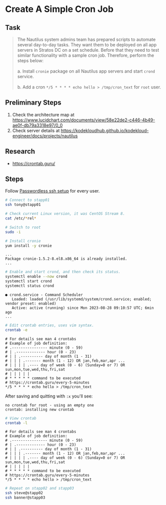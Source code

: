 # Create A Simple Cron Job

## Task

> The Nautilus system admins team has prepared scripts to automate several day-to-day tasks. They want them to be deployed on all app servers in Stratos DC on a set schedule. Before that they need to test similar functionality with a sample cron job. Therefore, perform the steps below:<br><br>a. Install `cronie` package on all Nautilus app servers and start `crond` service.<br><br>b. Add a cron `*/5 * * * * echo hello > /tmp/cron_text` for `root` user.

## Preliminary Steps

1. Check the architecture map at https://www.lucidchart.com/documents/view/58e22de2-c446-4b49-ae0f-db79a3318e97/0_0
2. Check server details at https://kodekloudhub.github.io/kodekloud-engineer/docs/projects/nautilus

## Research

* https://crontab.guru/

## Steps

Follow [Passwordless ssh setup](networking/passwordless-ssh-access.md) for every user.

```bash
# Connect to stapp01
ssh tony@stapp01

# Check current Linux version, it was CentOS Stream 8.
cat /etc/*rel*
```

```bash
# Switch to root
sudo -i

# Install cronie
yum install -y cronie
```

```
...
Package cronie-1.5.2-8.el8.x86_64 is already installed.
...
```

```bash
# Enable and start crond, and then check its status.
systemctl enable --now crond
systemctl start crond
systemctl status crond
```

```
● crond.service - Command Scheduler
   Loaded: loaded (/usr/lib/systemd/system/crond.service; enabled; vendor preset: enabled)
   Active: active (running) since Mon 2023-08-28 09:10:57 UTC; 6min ago
...
```

```bash
# Edit crontab entries, uses vim syntax.
crontab -e
```

```
# For details see man 4 crontabs
# Example of job definition:
# .---------------- minute (0 - 59)
# | .------------- hour (0 - 23)
# | | .---------- day of month (1 - 31)
# | | | .------- month (1 - 12) OR jan,feb,mar,apr ...
# | | | | .---- day of week (0 - 6) (Sunday=0 or 7) OR sun,mon,tue,wed,thu,fri,sat
# | | | | |
# * * * * * command to be executed
# https://crontab.guru/every-5-minutes
*/5 * * * * echo hello > /tmp/cron_text
```

After saving and quitting with `:x` you'll see:

```
no crontab for root - using an empty one
crontab: installing new crontab
```

```bash
# View crontab
crontab -l
```

```
# For details see man 4 crontabs
# Example of job definition:
# .---------------- minute (0 - 59)
# | .------------- hour (0 - 23)
# | | .---------- day of month (1 - 31)
# | | | .------- month (1 - 12) OR jan,feb,mar,apr ...
# | | | | .---- day of week (0 - 6) (Sunday=0 or 7) OR sun,mon,tue,wed,thu,fri,sat
# | | | | |
# * * * * * command to be executed
# https://crontab.guru/every-5-minutes
*/5 * * * * echo hello > /tmp/cron_text
```

```bash
# Repeat on stapp02 and stapp03
ssh steve@stapp02
ssh banner@stapp03
```